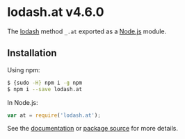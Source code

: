 # lodash.at v4.6.0

The [lodash](https://lodash.com/) method `_.at` exported as a [Node.js](https://nodejs.org/) module.

## Installation

Using npm:
```bash
$ {sudo -H} npm i -g npm
$ npm i --save lodash.at
```

In Node.js:
```js
var at = require('lodash.at');
```

See the [documentation](https://lodash.com/docs#at) or [package source](https://github.com/lodash/lodash/blob/4.6.0-npm-packages/lodash.at) for more details.
